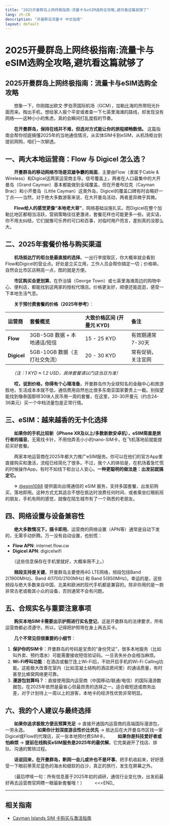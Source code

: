 ```yaml
---
title: "2025开曼群岛上网终极指南:流量卡与eSIM选购全攻略,避坑看这篇就够了"
lang: zh-CN
description: "开曼群岛流量卡 中文指南"
layout: default
---
```

# 2025开曼群岛上网终极指南:流量卡与eSIM选购全攻略,避坑看这篇就够了

## 2025开曼群岛上网终极指南：流量卡与eSIM选购全攻略

　　想象一下，你刚踏出欧文·罗伯茨国际机场（GCM），加勒比海的热带阳光扑面而来。掏出手机，想给家人报个平安或者查一下七英里海滩的路线，却发现没有网络——这种小小的焦虑，真的会瞬间打乱度假的节奏。

　　**在开曼群岛，保持在线并不难，但选对方式能让你的旅程顺畅数倍。** 这篇指南会帮你彻底搞懂2025年的当地通信情况，从实体SIM卡到eSIM，从机场柜台到提前网购，咱们一次聊透。

## 一、两大本地运营商：Flow 与 Digicel 怎么选？

　　**开曼群岛的移动网络市场是双雄争霸的局面**，主要由Flow（隶属于Cable & Wireless）和Digicel这两家运营商主导。信号覆盖上，两者在人口最集中的大开曼岛（Grand Cayman）基本都能做到全域覆盖，但在开曼布拉克（Cayman Brac）和小开曼岛（Little Cayman）这类外岛，Digicel的覆盖口碑有时会略好一丁点——当然，对于绝大多数游客来说，在大开曼岛活动，两者差异微乎其微。

　　**Flow给人的感觉更像“本地老大哥”**，网络基础设施扎实。而Digicel在整个加勒比地区都相当活跃，营销策略往往更激进，套餐花样也可能更多一些。说实话，你不用太纠结，它们就像可乐界的可口和百事，对临时用户而言，差别真的没那么大。

## 二、2025年套餐价格与购买渠道

　　**机场抵达厅的柜台是最直接的选择**。一出行李提取区，你大概率就会看到Flow和Digicel的营业点。好处是立买立用，工作人员会帮你搞定一切；价格嘛，自然会比市区店稍高一点，图的就是方便。

　　**市区购买会更划算**。在乔治镇（George Town）或七英里海滩周边的购物中心、便利店，都能找到这两家的授权代理店。价格更友好，顺便还能逛逛，感受一下本地生活气息。

　　**关于预付费套餐的价格（2025年参考）**：

| 运营商 | 套餐概览 | 大致价格区间 (开曼元 KYD) | 备注 |
| :--- | :--- | :--- | :--- |
| **Flow** | 3GB-5GB 数据 + 本地通话/短信 | 15 - 25 KYD | 有效期通常7-30天 |
| **Digicel** | 5GB-10GB 数据（主打社交免流） | 20 - 30 KYD | 常有促销，关注官网 |

　　*（注：1 KYD ≈ 1.2 USD，具体套餐请以门店当日为准）*

　　**哎，说到价格，你得有个心理准备**。开曼群岛作为全球知名的金融中心和旅游胜地，生活成本本就不低，通信费用自然也比很多东南亚国家要贵上一截。别指望能找到像泰国那样30块人民币用一周的套餐，在这里，20-30开曼元（约合24-36美元）买一个中档流量包是正常行情。

## 三、eSIM：越来越香的无卡化选择

　　**如果你的手机比较新（iPhone XR及以上/多数新款安卓机），eSIM简直是旅行者的福音**。无需找卡针，不用怕弄丢小小的nano-SIM卡，在飞机落地前就能提前买好套餐。

　　两家本地运营商在2025年都大力推广eSIM服务。你可以在他们的官方App里直接购买和激活，流程已经简化了很多。不过，我个人的体验是，在机场着急忙慌的时候操作App，有时不如线下柜台让人安心。**一种更聪明的做法是：出发前就搞定它。**

　　✈ [@esim1088](https://t.me/s/esim1088) 提供面向出境通信的 eSIM 服务，支持多国套餐，出发前购买，落地即用。这种方式尤其适合不想在抵达时浪费任何时间、或者乘坐红眼航班的朋友，手机有网的感觉，就像在陌生城市有了一个熟悉的老朋友。

## 四、网络设置与设备兼容性

　　**绝大多数情况下，插卡即用**。运营商的网络设置（APN等）通常是自动下发的，无需手动折腾。万一没有自动设置，也别慌：

-   **Flow APN**: internet.flow.cw
-   **Digicel APN**: digicelwifi

　　（这些信息保存在手机里就好，大概率用不上。）

　　**频段支持是关键**。开曼群岛主要使用4G LTE网络，频段包括Band 2(1900MHz)、Band 4(1700/2100MHz) 和 Band 5(850MHz)。幸运的是，这些频段与绝大多数来自中国、北美和欧洲的现代手机都是兼容的。除非你用的是一款非常古老或极其小众的设备，否则通常不会有问题。

## 五、合规实名与重要注意事项

　　**购买本地SIM卡需要出示护照进行实名登记**。这是开曼群岛的法律要求，所有运营商都必须遵守。所以，记得把护照带在身上再去买卡。

　　**几个不常见但很重要的小细节**：

1.  **保护你的SIM卡**：开曼群岛的号码是宝贵的“身份凭证”，很多本地服务（比如叫外卖、预约潜水）可能需要接收短信验证码。一旦丢失补办会相当麻烦。
2.  **Wi-Fi呼叫功能**：在酒店或餐厅连上Wi-Fi后，不妨开启手机的Wi-Fi Calling功能。这能极大改善在室内（比如混凝土结构的酒店房间里）的通话质量，有时甚至比蜂窝网络更可靠。
3.  **漫游包划算吗？**：直接使用国内运营商（中国移动/联通/电信）的国际漫游数据包，在2025年依然是最省心但最昂贵的选择之一。适合极短途或商务出差，对于计划待上一周以上的游客，本地卡的经济性优势非常明显。

## 六、我的个人建议与最终选择

　　**如果你追求极致方便且预算充足** -> 直接开通国内运营商的高端国际漫游包，一劳永逸。
　　**如果你计划深度游且性价比优先** -> 抵达后在大开曼岛市区找一家Digicel或Flow的代理店，买一张本地预付费SIM卡。
　　**如果你是科技爱好者或怕麻烦** -> **提前在线购买eSIM服务是2025年的最优解**。它完美避开了找店、排队、沟通的繁琐过程。

　　**话说回来，在开曼群岛，断网一会儿或许也不是坏事**。把手机收起来，好好感受一下眼前蒂芙尼蓝色的海水和细软的白沙，真正的旅行，发生在屏幕之外。

　　（最后啰嗦一句：所有信息基于2025年初的调研，通信行业变化快，出发前最好再去运营商官网瞟一眼最新套餐哦！）
　　<<<END_

<!-- crosslink -->
---

## 相关指南

- [Cayman Islands SIM 卡购买与激活指南](https://faciylike.github.io/cayman-islands-sim-guides)
